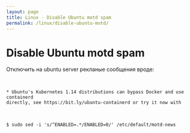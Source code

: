 ```yaml
---
layout: page
title: Linux - Disable Ubuntu motd spam
permalink: /linux/disable-ubuntu-motd/
---
```


# Disable Ubuntu motd spam

Отключить на ubuntu server рекланые сообщения вроде:

<br/>

    * Ubuntu's Kubernetes 1.14 distributions can bypass Docker and use containerd
    directly, see https://bit.ly/ubuntu-containerd or try it now with

<br/>

    $ sudo sed -i 's/^ENABLED=.*/ENABLED=0/' /etc/default/motd-news
